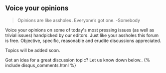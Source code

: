 ## Voice your opinions

> Opinions are like assholes . Everyone’s got one. 
> -Somebody

Voice your opinions on some of today's most pressing issues (as well as trivial issues) handpicked by our editors. Just like your assholes this forum is free. Objective, specific, reasonable and erudite discussions appreciated.

Topics will be added soon. 

Got an idea for a great discussion topic? Let us know down below..
{% include disqus_comments.html %}
